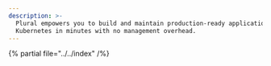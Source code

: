 ```yaml
---
description: >-
  Plural empowers you to build and maintain production-ready applications on
  Kubernetes in minutes with no management overhead.
---
```


{% partial file="../../index" /%}
